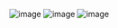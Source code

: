 ![image](https://github.com/user-attachments/assets/50e2902b-56ab-451a-999e-c541a32c1de5)
![image](https://github.com/user-attachments/assets/2fd9b9cf-7a00-47c3-8731-21249405b47e)
![image](https://github.com/user-attachments/assets/50e2902b-56ab-451a-999e-c541a32c1de5)
